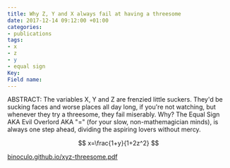 ```yaml
---
title: Why Z, Y and X always fail at having a threesome
date: 2017-12-14 09:12:00 +01:00
categories:
- publications
tags:
- x
- z
- y
- equal sign
Key: 
Field name: 
---
```


ABSTRACT: The variables X, Y and Z are frenzied little suckers. They'd be sucking faces and worse places all day long, if you're not watching, but whenever they try a threesome, they fail miserably. Why? The Equal Sign AKA Evil Overlord AKA "=" (for your slow, non-mathemagician minds), is always one step ahead, dividing the aspiring lovers without mercy.

$$ x=\frac{1+y}{1+2z^2} $$

[binoculo.github.io/xyz-threesome.pdf](binoculo.github.io/xyz-threesome.pdf)